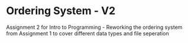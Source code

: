 # Ordering System - V2
Assignment 2 for Intro to Programming - Reworking the ordering system from Assignment 1 to cover different data types and file seperation
